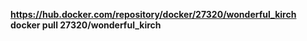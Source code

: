 **https://hub.docker.com/repository/docker/27320/wonderful_kirch**
**docker pull 27320/wonderful_kirch**
